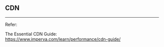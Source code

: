 ## CDN

---

Refer:

The Essential CDN Guide: https://www.imperva.com/learn/performance/cdn-guide/



